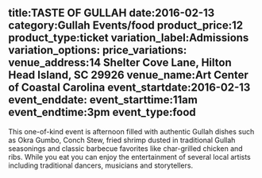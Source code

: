 title:TASTE OF GULLAH
date:2016-02-13
category:Gullah Events/food
product_price:12
product_type:ticket
variation_label:Admissions
variation_options:
price_variations:
venue_address:14 Shelter Cove Lane, Hilton Head Island, SC 29926
venue_name:Art Center of Coastal Carolina
event_startdate:2016-02-13
event_enddate:
event_starttime:11am
event_endtime:3pm
event_type:food
---
This one-of-kind event is afternoon filled with authentic Gullah dishes such as Okra Gumbo, Conch Stew, fried shrimp dusted in traditional Gullah seasonings and classic barbecue favorites like char-grilled chicken and ribs. While you eat you can enjoy the entertainment of several local artists including traditional dancers, musicians and storytellers. 
